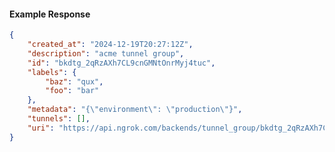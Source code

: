 <!-- Code generated for API Clients. DO NOT EDIT. -->

#### Example Response

```json
{
	"created_at": "2024-12-19T20:27:12Z",
	"description": "acme tunnel group",
	"id": "bkdtg_2qRzAXh7CL9cnGMNtOnrMyj4tuc",
	"labels": {
		"baz": "qux",
		"foo": "bar"
	},
	"metadata": "{\"environment\": \"production\"}",
	"tunnels": [],
	"uri": "https://api.ngrok.com/backends/tunnel_group/bkdtg_2qRzAXh7CL9cnGMNtOnrMyj4tuc"
}
```

